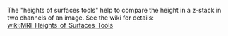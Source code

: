 The "heights of surfaces tools" help to compare the height in a z-stack in two channels of an image. See the wiki for details: [wiki:MRI_Heights_of_Surfaces_Tools](https://github.com/MontpellierRessourcesImagerie/imagej_macros_and_scripts/wiki/MRI_Heights_of_Surfaces_Tools)
